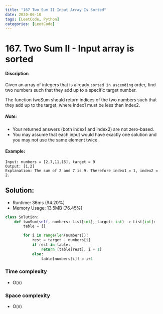 ```yaml
---
title: "167 Two Sum II Input Array Is Sorted"
date: 2020-06-10
tags: [LeetCode, Python]
categories: [LeetCode]
---
```


# 167. Two Sum II - Input array is sorted

#### Discription

Given an array of integers that is already `sorted in ascending` order, find two numbers such that they add up to a specific target number.

The function twoSum should return indices of the two numbers such that they add up to the target, where index1 must be less than index2.

##### Note:

- Your returned answers (both index1 and index2) are not zero-based.
- You may assume that each input would have exactly one solution and you may not use the same element twice.

#### Example:

```
Input: numbers = [2,7,11,15], target = 9
Output: [1,2]
Explanation: The sum of 2 and 7 is 9. Therefore index1 = 1, index2 = 2.
```

## Solution:

- Runtime: 36ms (94.20%)
- Memory Usage: 13.5MB (76.45%)

```python
class Solution:
    def twoSum(self, numbers: List[int], target: int) -> List[int]:
        table = {}

        for i in range(len(numbers)):
            rest = target - numbers[i]
            if rest in table:
                return [table[rest], i + 1]
            else:
                table[numbers[i]] = i+1
```

### Time complexity

- O(n)

### Space complexity

- O(n)
